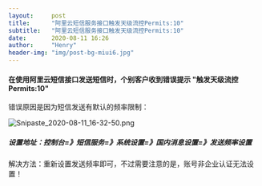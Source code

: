 ```yaml
---
layout:     post
title:      "阿里云短信服务接口触发天级流控Permits:10"
subtitle:   "阿里云短信服务接口触发天级流控Permits:10"
date:       2020-08-11 16:26
author:     "Henry"
header-img: "img/post-bg-miui6.jpg"
---
```


#### 在使用阿里云短信接口发送短信时，个别客户收到错误提示 "触发天级流控Permits:10"

错误原因是因为短信发送有默认的频率限制：

![Snipaste_2020-08-11_16-32-50.png][1]

##### 设置地址：控制台=》短信服务=》系统设置=》国内消息设置=》发送频率设置

解决方法：重新设置发送频率即可，不过需要注意的是，账号非企业认证无法设置！


  [1]: https://blog.twhmr.cn/usr/uploads/2020/08/3559859733.png